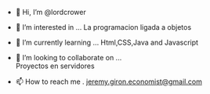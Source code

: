 - 👋 Hi, I’m @lordcrower 
- 👀 I’m interested in ...  La programacion ligada a objetos    
- 🌱 I’m currently learning ...
Html,CSS,Java and Javascript  
- 💞️ I’m looking to collaborate on ...     
Proyectos en servidores         


- 📫 How to reach me . jeremy.giron.economist@gmail.com



<!---
lordcrower/lordcrower is a ✨ special ✨ repository because its `README.md` (this file) appears on your GitHub profile.
You can click the Preview link to take a look at your changes.
--->
